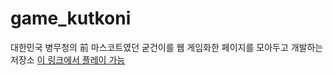 # game_kutkoni
대한민국 병무청의 前 마스코트였던 굳건이를 웹 게임화한 페이지를 모아두고 개발하는 저장소
[이 링크에서 플레이 가능](./makekutkoniexploded)
